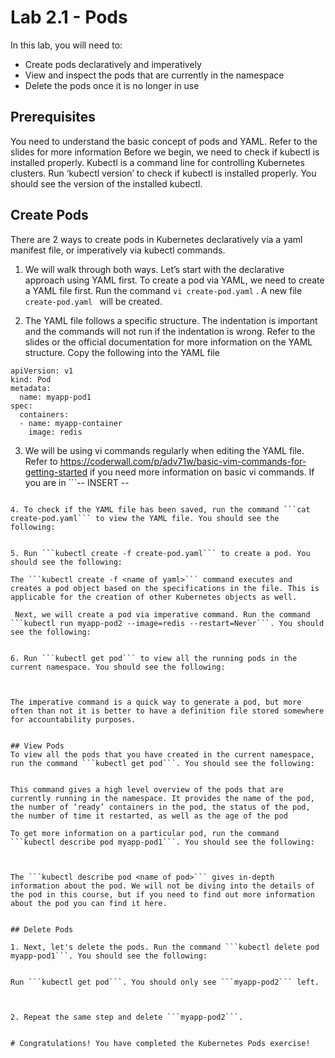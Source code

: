 # Lab 2.1 - Pods  

In this lab, you will need to:
* Create pods declaratively and imperatively
* View and inspect the pods that are currently in the namespace
* Delete the pods once it is no longer in use
 
 
## Prerequisites  

You need to understand the basic concept of pods and YAML. Refer to the slides for more information
Before we begin, we need to check if kubectl is installed properly. Kubectl is a command line for controlling Kubernetes clusters. Run ‘kubectl version’ to check if kubectl is installed properly. You should see the version of the installed kubectl.

## Create Pods 

There are 2 ways to create pods in Kubernetes declaratively via a yaml manifest file, or imperatively via kubectl commands.


1.  We will walk through both ways. Let’s start with the declarative approach using YAML first. To create a pod via YAML, we need to create a YAML file first. Run the command ```vi create-pod.yaml``` . A new file ```create-pod.yaml ```  will be created.


2. The YAML file follows a specific structure. The indentation is important and the commands will not run if the indentation is wrong. Refer to the slides or the official documentation for more information on the YAML structure. Copy the following into the YAML file
```
apiVersion: v1
kind: Pod
metadata:
  name: myapp-pod1
spec:
  containers:
  - name: myapp-container
    image: redis   
```

3. We will be using vi commands regularly when editing the YAML file. Refer to https://coderwall.com/p/adv71w/basic-vim-commands-for-getting-started if you need more information on basic vi commands. If you are in ```-- INSERT --
```  mode after copying the text, hit your escape key and enter “:wq!” into the command line. This command saves and exits the file. Hit enter to run the command. 

4. To check if the YAML file has been saved, run the command ```cat create-pod.yaml``` to view the YAML file. You should see the following: 
 

5. Run ```kubectl create -f create-pod.yaml``` to create a pod. You should see the following: 
 
The ```kubectl create -f <name of yaml>``` command executes and creates a pod object based on the specifications in the file. This is applicable for the creation of other Kubernetes objects as well.   
 
 Next, we will create a pod via imperative command. Run the command ```kubectl run myapp-pod2 --image=redis --restart=Never```. You should see the following: 


6. Run ```kubectl get pod``` to view all the running pods in the current namespace. You should see the following:  



The imperative command is a quick way to generate a pod, but more often than not it is better to have a definition file stored somewhere for accountability purposes. 
 

## View Pods
To view all the pods that you have created in the current namespace, run the command ```kubectl get pod```. You should see the following: 
  

This command gives a high level overview of the pods that are currently running in the namespace. It provides the name of the pod, the number of ‘ready’ containers in the pod, the status of the pod, the number of time it restarted, as well as the age of the pod

To get more information on a particular pod, run the command ```kubectl describe pod myapp-pod1```. You should see the following: 



The ```kubectl describe pod <name of pod>``` gives in-depth information about the pod. We will not be diving into the details of the pod in this course, but if you need to find out more information about the pod you can find it here. 
 
 
## Delete Pods

1. Next, let's delete the pods. Run the command ```kubectl delete pod myapp-pod1```. You should see the following: 
 

Run ```kubectl get pod```. You should only see ```myapp-pod2``` left. 



2. Repeat the same step and delete ```myapp-pod2```. 


# Congratulations! You have completed the Kubernetes Pods exercise!
